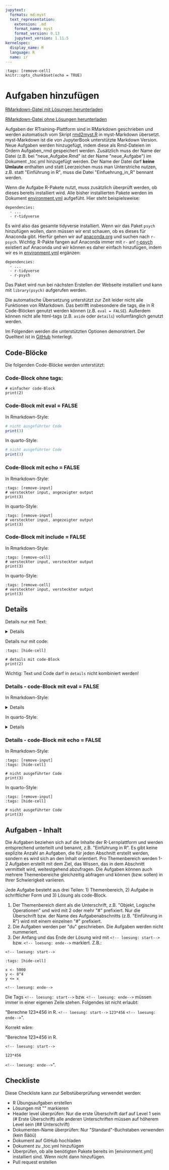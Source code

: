 ```yaml
---
jupytext:
  formats: md:myst
  text_representation:
    extension: .md
    format_name: myst
    format_version: 0.13
    jupytext_version: 1.11.5
kernelspec:
  display_name: R
  language: R
  name: ir
---
```



```{code-cell} r
:tags: [remove-cell]
knitr::opts_chunk$set(echo = TRUE)
```

# Aufgaben hinzufügen

<a href=https://raw.githubusercontent.com/Methods-Berlin/RTraining/main/Aufgaben_rmd/Aufgaben_hinzufuegen.Rmd download=Aufgaben_hinzufuegen.Rmd>RMarkdown-Datei mit Lösungen herunterladen</a>


<a href=https://raw.githubusercontent.com/Methods-Berlin/RTraining/Rmd_ohne_Loesung/Rmd_ohne_Loesungen/Aufgaben_hinzufuegen.Rmd download=Aufgaben_hinzufuegen.Rmd>RMarkdown-Datei ohne Lösungen herunterladen</a>


Aufgaben der RTraining-Plattform sind in RMarkdown geschrieben und werden 
automatisch vom Skript [rmd2myst.R](https://github.com/Methods-Berlin/RTraining/blob/main/rmd2myst.R)
in myst-Markdown übersetzt. myst-Markdown ist die von JupyterBook unterstützte
Markdown Version. Neue Aufgaben werden hinzugefügt, indem diese als Rmd-Dateien
im Ordern Aufgaben_rmd gespeichert werden. Zusätzlich muss der Name der Datei 
(z.B. bei "neue_Aufgabe.Rmd" ist der Name "neue_Aufgabe") im Dokument _toc.yml
hinzugefügt werden. Der Name der Datei darf **keine Umlaute** enthalten und statt 
Leerzeichen muss man Unterstriche nutzen, z.B. statt "Einführung in R", muss die 
Datei "Einfuehrung_in_R" bennant werden. 

Wenn die Aufgabe R-Pakete nutzt, muss zusätzlich überprüft werden, ob dieses 
bereits installiert wird. Alle bisher installierten Pakete werden im Dokument
[environment.yml](https://github.com/Methods-Berlin/RTraining/blob/main/environment.yml)
aufgefüht. Hier steht beispielsweise:
```
dependencies:
  - ...
  - r-tidyverse
```
Es wird also das gesamte tidyverse installiert. Wenn wir das Paket `psych` hinzufügen
wollen, dann müssen wir erst schauen, ob es dieses für Anaconda gibt. Hierfür 
gehen wir auf [anaconda.org](https://anaconda.org/) und suchen nach `r-psych`.
Wichtig: R-Pakte fangen auf Anaconda immer mit `r-` an! [r-psych](https://anaconda.org/search?q=type%3Aconda+r-psych)
existiert auf Anaconda und wir können es daher einfach hinzufügen, indem
wir es in [environment.yml](https://github.com/Methods-Berlin/RTraining/blob/main/environment.yml) 
ergänzen:
```
dependencies:
  - ...
  - r-tidyverse
  - r-psych
```
Das Paket wird nun bei nächsten Erstellen der Webseite installiert und kann mit 
`library(psych)` aufgerufen werden.

Die automatische Übersetzung unterstützt zur Zeit leider nicht alle Funktionen
von RMarkdown. Das betrifft insbesondere die tags, die in R Code-Blöcken genutzt
werden können (z.B. `eval = FALSE`). Außerdem können nicht alle html-tags (z.B.
`aside` oder `details`) vollumfänglich genutzt werden.

Im Folgenden werden die unterstützten Optionen demonstriert. Der Quelltext
ist in [GitHub](https://github.com/Methods-Berlin/RTraining/tree/main/Aufgaben_rmd/Aufgaben_hinzufuegen.Rmd)
hinterlegt.

## Code-Blöcke

Die folgenden Code-Blöcke werden unterstützt:

### Code-Block ohne tags:

```{code-cell} r
# einfacher code-Block
print(2)
```

### Code-Block mit eval = FALSE

In Rmarkdown-Style:
``` r
# nicht ausgeführter Code
print(3)
```

In quarto-Style:
``` r
# nicht ausgeführter Code
print(3)
```

### Code-Block mit echo = FALSE

In Rmarkdown-Style:
```{code-cell} r
:tags: [remove-input]
# versteckter input, angezeigter output
print(3)
```

In quarto-Style:
```{code-cell} r
:tags: [remove-input]
# versteckter input, angezeigter output
print(3)
```

### Code-Block mit include = FALSE

In Rmarkdown-Style:
```{code-cell} r
:tags: [remove-cell]
# versteckter input, versteckter output
print(3)
```

In quarto-Style:
```{code-cell} r
:tags: [remove-cell]
# versteckter input, versteckter output
print(3)
```

## Details

Details nur mit Text:

<details>
Details mit Text
</details>

Details nur mit code:



```{code-cell} r
:tags: [hide-cell]

# details mit code-Block
print(2)
```



Wichtig: Text und Code darf in `details` nicht kombiniert werden!

### Details - code-Block mit eval = FALSE

In Rmarkdown-Style:
<details>
<pre>
<code>
# nicht ausgeführter Code
print(3)
</code>
</pre>
</details>

In quarto-Style:
<details>
<pre>
<code>
print(3)
</code>
</pre>
</details>

### Details - code-Block mit echo = FALSE

In Rmarkdown-Style:


```{code-cell} r
:tags: [remove-input]
:tags: [hide-cell]

# nicht ausgeführter Code
print(3)
```



In quarto-Style:


```{code-cell} r
:tags: [remove-input]
:tags: [hide-cell]

# nicht ausgeführter Code
print(3)
```




## Aufgaben - Inhalt 

Die Aufgaben beziehen sich auf die Inhalte der R-Lernplattform und werden entsprechend unterteilt und 
benannt, z.B. "Einführung in R". Es gibt keine explizite Anzahl an Aufgaben, die für jeden Abschnitt erstellt werden, sondern 
es wird sich an den Inhalt orientiert. Pro Themenbereich werden 1-2 Aufgaben erstellt mit dem Ziel, das Wissen, das in dem 
Abschnitt vermittelt wird, weitestgehend abzufragen. Die Aufgaben können auch mehrere Themenbereiche gleichzeitig abfragen 
und können (bzw. sollen) in Ihrer Schwierigkeit variieren. 

Jede Aufgabe besteht aus drei Teilen: 1) Themenbereich, 2) Aufgabe in schriftlicher Form und 3) Lösung als code-Block. 
1) Der Themenbereich dient als die Unterschrift, z.B. "Objekt, Logische Operationen" und wird mit 2 oder mehr "#" prefixiert.
 Nur die Überschrift bzw. der Name des Aufgabenabschnitts (z.B. "Einführung in R") wird mit einem einzelnen "#" prefixiert. 
2) Die Aufgaben werden per "du" geschrieben. Die Aufgaben werden nicht nummeriert. 
3) Der Anfang und das Ende der Lösung wird mit `<!-- loesung: start-->` bzw. `<!-- loesung: ende-->` markiert. Z.B.:  

`<!-- loesung: start-->`


```{code-cell} r
:tags: [hide-cell]

x <- 5000
y <- 8^4
y <= x
```


`<!-- loesung: ende-->`

Die Tags `<!-- loesung: start-->` bzw. `<!-- loesung: ende-->` müssen immer in einer eigenen Zeile stehen. Folgendes
ist nicht erlaubt: 

"Berechne 123*456 in R. `<!-- loesung: start-->` `123*456` `<!-- loesung: ende-->`".

Korrekt wäre:

"Berechne 123*456 in R. 
  
`<!-- loesung: start-->`

`123*456`

`<!-- loesung: ende-->`".

 
 ## Checkliste 
  
 Diese Checkliste kann zur Selbstüberprüfung verwendet werden: 
  
 - R Übungsaufgaben erstellen
 - Lösungen mit "<!-- loesung: start> Meine Lösung steht hier <!-- loesung: ende-->" markieren
 - Header level überprüfen: Nur die erste Überschrift darf auf Level 1 sein (# Erste Überschrift) alle anderen
   Unterschriften müssen auf höherem Level sein (## Unterschrift) 
 - Dokumenten-Name überprüfen: Nur "Standard"-Buchstaben verwenden (kein ßäöü)
 - Dokument auf GitHub hochladen
 - Dokument zu _toc.yml hinzufügen
 - Überprüfen, ob alle benötigten Pakete bereits im [environment.yml] installiert sind. Wenn nicht dann hinzufügen. 
 - Pull request erstellen

  
 
  
